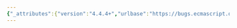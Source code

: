 ```yaml
---
{"_attributes":{"version":"4.4.4+","urlbase":"https://bugs.ecmascript.org/","maintainer":"dherman@mozilla.com"},"bug":{"bug_id":3579,"creation_ts":"2015-01-20 14:46:00 -0800","short_desc":"15.2.3.2 missing comma","delta_ts":"2015-02-02 18:39:05 -0800","product":"Draft for 6th Edition","component":"editorial issue","version":"Rev 31: January 15, 2015 Draft","rep_platform":"All","op_sys":"All","bug_status":"RESOLVED","resolution":"FIXED","priority":"Normal","bug_severity":"trivial","everconfirmed":true,"reporter":{"uid":"bugs.ecmascript","name":"Michael Ficarra"},"assigned_to":{"uid":"allen","name":"Allen Wirfs-Brock"},"long_desc":[{"commentid":11565,"comment_count":0,"who":{"uid":"bugs.ecmascript","name":"Michael Ficarra"},"bug_when":"2015-01-20 14:46:47 -0800","thetext":"15.2.3.2 currently starts with \"See also: 13.2.1.2, 13.2.2.1, 12.1.2, 13.6.4.2 14.1.3, 14.2.2, 14.4.2, 14.5.2, 15.2.2.2\", which does not include a comma between 13.6.4.2 and 14.1.3."},{"commentid":11566,"comment_count":1,"who":{"uid":"allen","name":"Allen Wirfs-Brock"},"bug_when":"2015-01-20 15:53:59 -0800","thetext":"fixed in rev32 editor's draft"},{"commentid":12046,"comment_count":2,"who":{"uid":"allen","name":"Allen Wirfs-Brock"},"bug_when":"2015-02-02 18:39:05 -0800","thetext":"fixed in rev32 draft"}]}}
---
```

